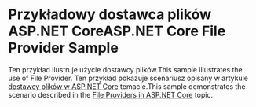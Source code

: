 # <a name="aspnet-core-file-provider-sample"></a><span data-ttu-id="00c45-101">Przykładowy dostawca plików ASP.NET Core</span><span class="sxs-lookup"><span data-stu-id="00c45-101">ASP.NET Core File Provider Sample</span></span>

<span data-ttu-id="00c45-102">Ten przykład ilustruje użycie dostawcy plików.</span><span class="sxs-lookup"><span data-stu-id="00c45-102">This sample illustrates the use of File Provider.</span></span> <span data-ttu-id="00c45-103">Ten przykład pokazuje scenariusz opisany w artykule [dostawcy plików w ASP.NET Core](https://docs.microsoft.com/aspnet/core/fundamentals/file-providers) temacie.</span><span class="sxs-lookup"><span data-stu-id="00c45-103">This sample demonstrates the scenario described in the [File Providers in ASP.NET Core](https://docs.microsoft.com/aspnet/core/fundamentals/file-providers) topic.</span></span>
